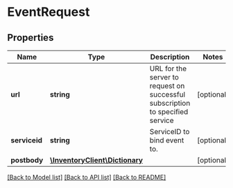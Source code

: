 # EventRequest

## Properties
Name | Type | Description | Notes
------------ | ------------- | ------------- | -------------
**url** | **string** | URL for the server to request on successful subscription to specified service | [optional] 
**serviceid** | **string** | ServiceID to bind event to. | [optional] 
**postbody** | [**\InventoryClient\Dictionary**](Dictionary.md) |  | [optional] 

[[Back to Model list]](../README.md#documentation-for-models) [[Back to API list]](../README.md#documentation-for-api-endpoints) [[Back to README]](../README.md)


